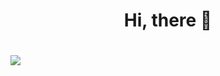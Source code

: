 <html>
<head>
<h1 align=center>Hi, there 👋<h1>
<head/>
<body>
<a href="https://visitcount.itsvg.in">
  <img src="https://visitcount.itsvg.in/api?id=arqam365&label=Profile%20Views&color=8&icon=5&pretty=false" />
</a>
<body/>
<html/>
